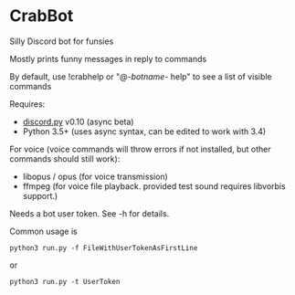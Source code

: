 # CrabBot
Silly Discord bot for funsies

Mostly prints funny messages in reply to commands

By default, use !crabhelp or "@-*botname*- help" to see a list of visible commands

Requires:
- [discord.py](https://github.com/Rapptz/discord.py) v0.10 (async beta)
- Python 3.5+ (uses async syntax, can be edited to work with 3.4)

For voice (voice commands will throw errors if not installed, but other commands should still work):
- libopus / opus (for voice transmission)
- ffmpeg (for voice file playback. provided test sound requires libvorbis support.)

Needs a bot user token. See -h for details.

Common usage is

`python3 run.py -f FileWithUserTokenAsFirstLine`

or

`python3 run.py -t UserToken`
